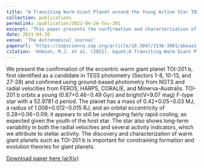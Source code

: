 ```yaml
---
title: "A Transiting Warm Giant Planet around the Young Active Star TOI-201"
collection: publications
permalink: /publication/2021-04-26-toi-201
excerpt: 'This paper presents the confirmation and characterization of the warm giant TOI-201 b.'
date: 2021-04-26
venue: 'The Astronomical Journal'
paperurl: 'https://iopscience.iop.org/article/10.3847/1538-3881/abeaa1'
citation: 'Hobson, M.J. et al. (2021). &quot;A Transiting Warm Giant Planet around the Young Active Star TOI-201&quot; <i>The Astronomical Journal</i>. 161, 235.'
---
```

We present the confirmation of the eccentric warm giant planet TOI-201 b, first identified as a candidate in TESS photometry (Sectors 1-8, 10-13, and 27-28) and confirmed using ground-based photometry from NGTS and radial velocities from FEROS, HARPS, CORALIE, and Minerva-Australis.
TOI-201 b orbits a young (0.87+0.46−0.49 Gyr) and bright(V=9.07 mag) F-type star with a 52.9781 d period. The planet has a mass of 0.42+0.05−0.03 MJ, a radius of 1.008+0.012−0.015 RJ, and an orbital eccentricity of 0.28+0.06−0.09; it appears to still be undergoing fairly rapid cooling, as expected given the youth of the host star. The star also shows long-term variability in both the radial velocities and several activity indicators, which we attribute to stellar activity. The discovery and characterization of warm giant planets such as TOI-201 b is important for constraining formation and evolution theories for giant planets.

[Download paper here (arXiv)](https://arxiv.org/pdf/2103.02685)


